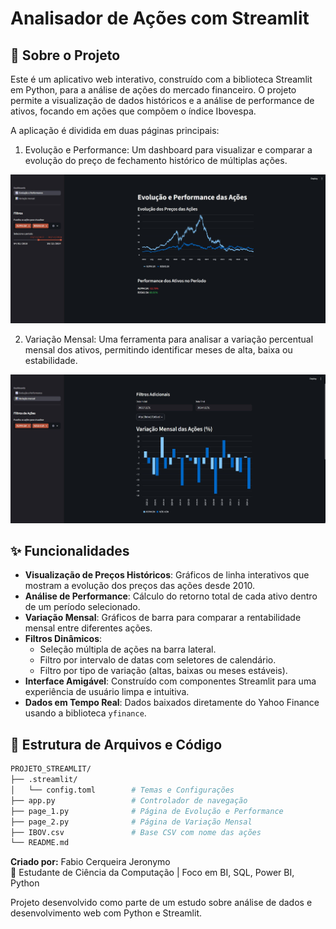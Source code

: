 # Analisador de Ações com Streamlit

## 📖 Sobre o Projeto

Este é um aplicativo web interativo, construído com a biblioteca Streamlit em Python, para a análise de ações do mercado financeiro. O projeto permite a visualização de dados históricos e a análise de performance de ativos, focando em ações que compõem o índice Ibovespa.

A aplicação é dividida em duas páginas principais:

1. Evolução e Performance: Um dashboard para visualizar e comparar a evolução do preço de fechamento histórico de múltiplas ações.
<img src="imagens/tela_evol_perfo.jpg" alt="Página de Evolução e Performance" width="600"/>

2. Variação Mensal: Uma ferramenta para analisar a variação percentual mensal dos ativos, permitindo identificar meses de alta, baixa ou estabilidade.
<img src="imagens/tela_var_mensal.jpg" alt="Pagina de Variação Mensal" width="600"/>

## ✨ Funcionalidades

- **Visualização de Preços Históricos**: Gráficos de linha interativos que mostram a evolução dos preços das ações desde 2010.
- **Análise de Performance**: Cálculo do retorno total de cada ativo dentro de um período selecionado.
- **Variação Mensal**: Gráficos de barra para comparar a rentabilidade mensal entre diferentes ações.
- **Filtros Dinâmicos**:
  - Seleção múltipla de ações na barra lateral.
  - Filtro por intervalo de datas com seletores de calendário.
  - Filtro por tipo de variação (altas, baixas ou meses estáveis).
- **Interface Amigável**: Construído com componentes Streamlit para uma experiência de usuário limpa e intuitiva.
- **Dados em Tempo Real**: Dados baixados diretamente do Yahoo Finance usando a biblioteca `yfinance`.


## 🚀 Estrutura de Arquivos e Código

```bash
PROJETO_STREAMLIT/
├── .streamlit/
│   └── config.toml        # Temas e Configurações
├── app.py                 # Controlador de navegação
├── page_1.py              # Página de Evolução e Performance
├── page_2.py              # Página de Variação Mensal
├── IBOV.csv               # Base CSV com nome das ações
└── README.md
```

**Criado por:** Fabio Cerqueira Jeronymo  
💼 Estudante de Ciência da Computação | Foco em BI, SQL, Power BI, Python  

Projeto desenvolvido como parte de um estudo sobre análise de dados e desenvolvimento web com Python e Streamlit.
